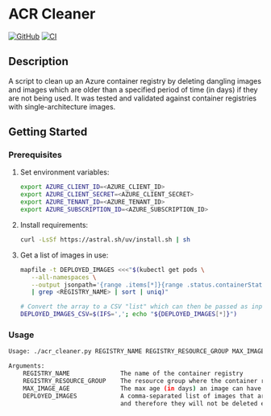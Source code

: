 # ACR Cleaner

[![GitHub](https://img.shields.io/github/license/wozorio/acr-cleaner)](https://github.com/wozorio/acr-cleaner/blob/main/LICENSE)
[![CI](https://github.com/wozorio/acr-cleaner/actions/workflows/ci.yml/badge.svg)](https://github.com/wozorio/acr-cleaner/actions/workflows/ci.yml)

## Description

A script to clean up an Azure container registry by deleting dangling images and images which are older than a specified period of time (in days) if they are not being used.
It was tested and validated against container registries with single-architecture images.

## Getting Started

### Prerequisites

1. Set environment variables:

   ```bash
   export AZURE_CLIENT_ID=<AZURE_CLIENT_ID>
   export AZURE_CLIENT_SECRET=<AZURE_CLIENT_SECRET>
   export AZURE_TENANT_ID=<AZURE_TENANT_ID>
   export AZURE_SUBSCRIPTION_ID=<AZURE_SUBSCRIPTION_ID>
   ```

1. Install requirements:

   ```bash
   curl -LsSf https://astral.sh/uv/install.sh | sh
   ```

1. Get a list of images in use:

   ```bash
   mapfile -t DEPLOYED_IMAGES <<<"$(kubectl get pods \
      --all-namespaces \
      --output jsonpath='{range .items[*]}{range .status.containerStatuses[*]}{.imageID}{"\n"}{end}' \
      | grep <REGISTRY_NAME> | sort | uniq)"

   # Convert the array to a CSV "list" which can then be passed as input to the ACR cleaner script
   DEPLOYED_IMAGES_CSV=$(IFS=','; echo "${DEPLOYED_IMAGES[*]}")
   ```

### Usage

```bash
Usage: ./acr_cleaner.py REGISTRY_NAME REGISTRY_RESOURCE_GROUP MAX_IMAGE_AGE DEPLOYED_IMAGES

Arguments:
    REGISTRY_NAME              The name of the container registry
    REGISTRY_RESOURCE_GROUP    The resource group where the container registry is deployed
    MAX_IMAGE_AGE              The max age (in days) an image can have
    DEPLOYED_IMAGES            A comma-separated list of images that are currently deployed (in use). These will be handled as exceptions
                               and therefore they will not be deleted even if they are older than the `MAX_IMAGE_AGE` argument
```
